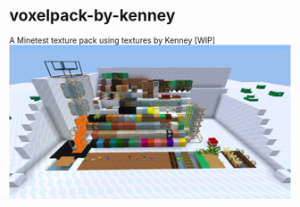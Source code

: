 # voxelpack-by-kenney
A Minetest texture pack using textures by Kenney [WIP]
![Preview](https://github.com/TumeniNodes/voxelpack-by-kenney/blob/master/screenshot.png)
